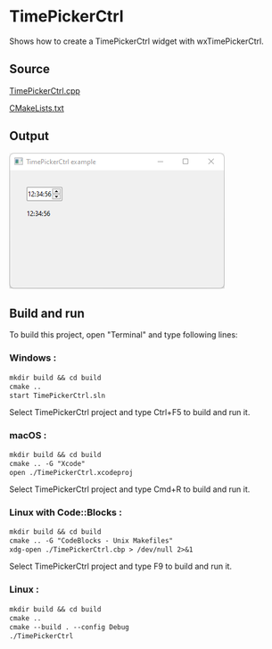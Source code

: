 # TimePickerCtrl

Shows how to create a TimePickerCtrl widget with wxTimePickerCtrl.

## Source

[TimePickerCtrl.cpp](TimePickerCtrl.cpp)

[CMakeLists.txt](CMakeLists.txt)

## Output

![output](../../../docs/Pictures/TimePickerCtrl.png)

## Build and run

To build this project, open "Terminal" and type following lines:

### Windows :

``` shell
mkdir build && cd build
cmake .. 
start TimePickerCtrl.sln
```

Select TimePickerCtrl project and type Ctrl+F5 to build and run it.

### macOS :

``` shell
mkdir build && cd build
cmake .. -G "Xcode"
open ./TimePickerCtrl.xcodeproj
```

Select TimePickerCtrl project and type Cmd+R to build and run it.

### Linux with Code::Blocks :

``` shell
mkdir build && cd build
cmake .. -G "CodeBlocks - Unix Makefiles"
xdg-open ./TimePickerCtrl.cbp > /dev/null 2>&1
```

Select TimePickerCtrl project and type F9 to build and run it.

### Linux :

``` shell
mkdir build && cd build
cmake .. 
cmake --build . --config Debug
./TimePickerCtrl
```
